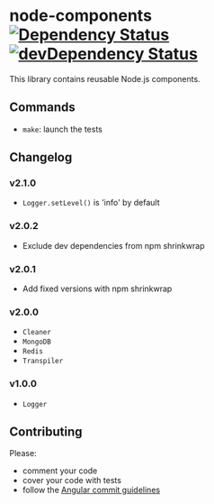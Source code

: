# node-components [![Dependency Status](https://img.shields.io/badge/dependencies-check-brightgreen.svg?style=flat)](https://david-dm.org/captaindash/node-components) [![devDependency Status](https://img.shields.io/badge/devDependencies-check-brightgreen.svg?style=flat)](https://david-dm.org/captaindash/node-components#info=devDependencies)

This library contains reusable Node.js components.

## Commands

- `make`: launch the tests

## Changelog

### v2.1.0

- `Logger.setLevel()` is 'info' by default

### v2.0.2

- Exclude dev dependencies from npm shrinkwrap

### v2.0.1

- Add fixed versions with npm shrinkwrap

### v2.0.0

- `Cleaner`
- `MongoDB`
- `Redis`
- `Transpiler`

### v1.0.0

- `Logger`

## Contributing

Please:
- comment your code
- cover your code with tests
- follow the [Angular commit guidelines](https://github.com/angular/angular.js/blob/master/CONTRIBUTING.md#commit)
